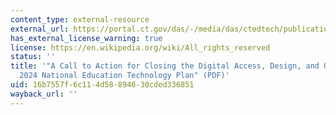 ```yaml
---
content_type: external-resource
external_url: https://portal.ct.gov/das/-/media/das/ctedtech/publications/2025/2025-used-oet-archive/netp24.pdf
has_external_license_warning: true
license: https://en.wikipedia.org/wiki/All_rights_reserved
status: ''
title: '"A Call to Action for Closing the Digital Access, Design, and Use Divides:
  2024 National Education Technology Plan" (PDF)'
uid: 16b7557f-6c11-4d58-8946-30cded336851
wayback_url: ''
---
```

